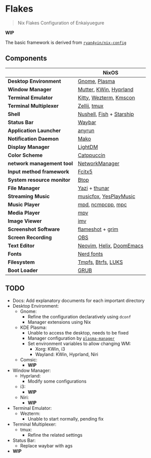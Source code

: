 # Flakes
> Nix Flakes Configuration of Enkaiyuegure

**WIP**

The basic framework is derived from [`ryan4yin/nix-config`](https://github.com/ryan4yin/nix-config)

## Components

|                             | NixOS                                                    |
| --------------------------- | ---------------------------------------------------------|
| **Desktop Environment**     | [Gnome][Gnome], [Plasma][Plasma]                         |
| **Window Manager**          | [Mutter][Mutter], [KWin][Kwin], [Hyprland][Hyprland]     |
| **Terminal Emulator**       | [Kitty][Kitty], [Wezterm][Wezterm], [Kmscon][Kmscon]     |
| **Terminal Multiplexer**    | [Zellij][Zellij], [tmux][tmux]                           |
| **Shell**                   | [Nushell][Nushell], [Fish][Fish] + [Starship][Starship]  |
| **Status Bar**              | [Waybar][Waybar]                                         |
| **Application Launcher**    | [anyrun][anyrun]                                         |
| **Notification Daemon**     | [Mako][Mako]                                             |
| **Display Manager**         | [LightDM][LightDM]                                       |
| **Color Scheme**            | [Catppuccin][Catppuccin]                                 |
| **network management tool** | [NetworkManager][NetworkManager]                         |
| **Input method framework**  | [Fcitx5][Fcitx5]                                         |
| **System resource monitor** | [Btop][Btop]                                             |
| **File Manager**            | [Yazi][Yazi] + [thunar][thunar]                          | 
| **Streaming Music**         | [musicfox][musicfox], [YesPlayMusic][YesPlayMusic]       |
| **Music Player**            | [mpd][mpd], [ncmpcpp][ncmpcpp], [mpc][mpc]               |
| **Media Player**            | [mpv][mpv]                                               |
| **Image Viewer**            | [imv][imv]                                               |
| **Screenshot Software**     | [flameshot][flameshot] + [grim][grim]                    |
| **Screen Recording**        | [OBS][OBS]                                               |
| **Text Editor**             | [Neovim][Neovim], [Helix][Helix], [DoomEmacs][DoomEmacs] |
| **Fonts**                   | [Nerd fonts][Nerd fonts]                                 |
| **Filesystem**              | [Tmpfs][Tmpfs], [Btrfs][Btrfs], [LUKS][LUKS]             |
| **Boot Loader**             | [GRUB][GRUB]                                               | 


## TODO
- Docs: Add explanatory documents for each important directory
- Desktop Environment:
  - Gnome:
    - Refine the configuration declaratively using `dconf`
    - Manager extensions using Nix
  - KDE Plasma:
    - Unable to access the desktop, needs to be fixed
    - Manager configuration by [`plasma-manager`](https://github.com/nix-community/plasma-manager)
    - Set environment variables to allow changing WM:
      - Xorg: KWin, i3
      - Wayland: KWin, Hyprland, Niri
  - Comsic:
    - **WIP**
- Window Manager:
  - Hyprland: 
    - Modify some configurations
  - i3:
    - **WIP**
  - Niri:
    - **WIP**
- Terminal Emulator:
  - Wezterm:
    - Unable to start normally, pending fix
- Terminal Multiplexer:
  - tmux:
    - Refine the related settings
- Status Bar:
  - Replace waybar with ags
- **WIP**
    
[Gnome]: https://github.com/GNOME
[Plasma]: https://invent.kde.org/plasma/plasma-desktop
[Mutter]: https://gitlab.gnome.org/GNOME/mutter
[KWin]: https://invent.kde.org/plasma/kwin
[Hyprland]: https://github.com/hyprwm/Hyprland
[Kitty]: https://github.com/kovidgoyal/kitty
[Wezterm]: https://github.com/wez/wezterm
[Kmscon]: https://github.com/dvdhrm/kmscon
[Zellij]: https://github.com/zellij-org/zellij
[tmux]: https://github.com/tmux/tmux
[Nushell]: https://github.com/nushell/nushell
[Fish]: https://github.com/fish-shell/fish-shell
[Starship]: https://github.com/starship/starship
[Waybar]: https://github.com/Alexays/Waybar
[anyrun]: https://github.com/Kirottu/anyrun
[Mako]: https://github.com/emersion/mako
[LightDM]: https://github.com/canonical/lightdm
[Catppuccin]: https://github.com/catppuccin/catppuccin
[NetworkManager]: https://wiki.gnome.org/Projects/NetworkManager
[Fcitx5]: https://github.com/fcitx/fcitx5
[Btop]: https://github.com/aristocratos/btop
[Yazi]: https://github.com/sxyazi/yazi
[thunar]: https://gitlab.xfce.org/xfce/thunar
[musicfox]: https://github.com/go-musicfox/go-musicfox
[YesPlayMusic]: https://github.com/qier222/YesPlayMusic
[mpd]: https://github.com/MusicPlayerDaemon/MPD
[ncmpcpp]: https://github.com/ncmpcpp/ncmpcpp
[mpc]: https://github.com/MusicPlayerDaemon/mpc
[mpv]: https://github.com/mpv-player/mpv
[imv]: https://sr.ht/~exec64/imv/
[flameshot]: https://github.com/flameshot-org/flameshot
[grim]: https://github.com/emersion/grim
[OBS]: https://obsproject.com
[Neovim]: https://github.com/neovim/neovim
[Helix]: https://github.com/helix-editor/helix
[DoomEmacs]: https://github.com/doomemacs/doomemacs
[Nerd fonts]: https://github.com/ryanoasis/nerd-fonts
[Tmpfs]: https://wiki.archlinux.org/title/Tmpfs
[Btrfs]: https://btrfs.readthedocs.io
[LUKS]: https://wiki.archlinux.org/title/Dm-crypt/Encrypting_an_entire_system
[GRUB]: https://git.savannah.gnu.org/cgit/grub.git
